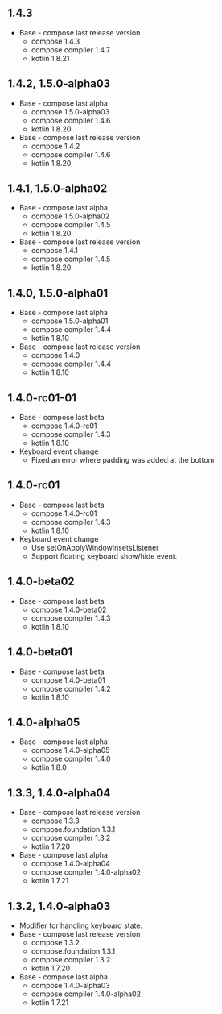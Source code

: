 ## 1.4.3

- Base - compose last release version
  - compose 1.4.3
  - compose compiler 1.4.7
  - kotlin 1.8.21

## 1.4.2, 1.5.0-alpha03

- Base - compose last alpha
  - compose 1.5.0-alpha03
  - compose compiler 1.4.6
  - kotlin 1.8.20
- Base - compose last release version
  - compose 1.4.2
  - compose compiler 1.4.6
  - kotlin 1.8.20

## 1.4.1, 1.5.0-alpha02

- Base - compose last alpha
  - compose 1.5.0-alpha02
  - compose compiler 1.4.5
  - kotlin 1.8.20
- Base - compose last release version
  - compose 1.4.1
  - compose compiler 1.4.5
  - kotlin 1.8.20

## 1.4.0, 1.5.0-alpha01

- Base - compose last alpha
  - compose 1.5.0-alpha01
  - compose compiler 1.4.4
  - kotlin 1.8.10
- Base - compose last release version
  - compose 1.4.0
  - compose compiler 1.4.4
  - kotlin 1.8.10

## 1.4.0-rc01-01

- Base - compose last beta
  - compose 1.4.0-rc01
  - compose compiler 1.4.3
  - kotlin 1.8.10
- Keyboard event change 
  - Fixed an error where padding was added at the bottom

## 1.4.0-rc01

- Base - compose last beta
  - compose 1.4.0-rc01
  - compose compiler 1.4.3
  - kotlin 1.8.10
- Keyboard event change
  - Use setOnApplyWindowInsetsListener
  - Support floating keyboard show/hide event.

## 1.4.0-beta02

- Base - compose last beta
  - compose 1.4.0-beta02
  - compose compiler 1.4.3
  - kotlin 1.8.10

## 1.4.0-beta01

- Base - compose last beta
  - compose 1.4.0-beta01
  - compose compiler 1.4.2
  - kotlin 1.8.10

## 1.4.0-alpha05

- Base - compose last alpha
  - compose 1.4.0-alpha05
  - compose compiler 1.4.0
  - kotlin 1.8.0

## 1.3.3, 1.4.0-alpha04

- Base - compose last release version
  - compose 1.3.3
  - compose.foundation 1.3.1
  - compose compiler 1.3.2
  - kotlin 1.7.20
- Base - compose last alpha
  - compose 1.4.0-alpha04
  - compose compiler 1.4.0-alpha02
  - kotlin 1.7.21

## 1.3.2, 1.4.0-alpha03

- Modifier for handling keyboard state.
- Base - compose last release version
  - compose 1.3.2
  - compose.foundation 1.3.1
  - compose compiler 1.3.2
  - kotlin 1.7.20
- Base - compose last alpha
  - compose 1.4.0-alpha03
  - compose compiler 1.4.0-alpha02
  - kotlin 1.7.21
